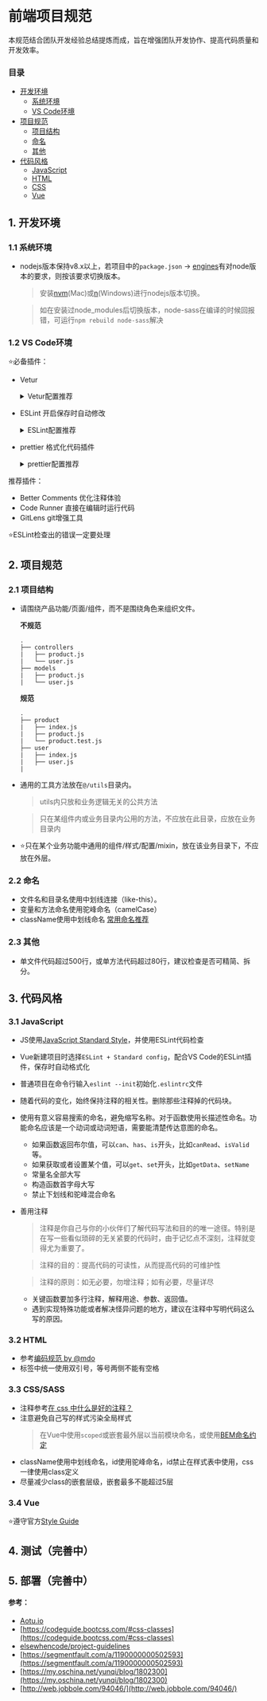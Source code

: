 # 前端项目规范

本规范结合团队开发经验总结提炼而成，旨在增强团队开发协作、提高代码质量和开发效率。

<!--### Emoji图标指引-->

<!--⭐️表示一定要遵守的内容-->

### 目录
- [开发环境](#1-开发环境)
    - [系统环境](#11-系统环境)
    - [VS Code环境](#12-vs-code环境)
- [项目规范](#2-项目规范)
    - [项目结构](#21-项目结构)
    - [命名](#22-命名)
    - [其他](#23-其他)
- [代码风格](#3-代码风格)
    - [JavaScript](#31-javascript)
    - [HTML](#32-htmlcss)
    - [CSS](#33-csssass)
    - [Vue](#34-vue)

## 1. 开发环境

### 1.1 系统环境

- nodejs版本保持v8.x以上，若项目中的`package.json` -> [engines](https://docs.npmjs.com/files/package.json#engines)有对node版本的要求，则按该要求切换版本。

    > 安装[nvm](https://github.com/creationix/nvm)(Mac)或[n](https://github.com/tj/n)(Windows)进行nodejs版本切换。
    
    > 如在安装过node_modules后切换版本，node-sass在编译的时候回报错，可运行`npm rebuild node-sass`解决

### 1.2 VS Code环境

⭐️必备插件：
- Vetur

    <details>
    <summary>Vetur配置推荐</summary>
    
    ```javascript
    {
        "vetur": {
            "format": {
                // 默认格式化插件配置
                "defaultFormatter": {
                    "html": "js-beautify-html",
                    "css": "prettier",
                    "postcss": "prettier",
                    "scss": "prettier",
                    "less": "prettier",
                    "js": "prettier",
                    "ts": "prettier"
                },
                "defaultFormatterOptions": {
                    "js-beautify-html": {
                        // 格式化时强制属性断行
                        "wrap_attributes": "force-aligned"
                    }
                }
            }
        },
    }
    ```
    </details>
- ESLint 开启保存时自动修改

    <details>
    <summary>ESLint配置推荐</summary>
    
    ```javascript
    {
        // An array of language ids which should be validated by ESLint
        "eslint.validate": [{ //list of extensions to validate
                "language": "html",
                "autoFix": true
            },
            {
                "language": "vue",
                "autoFix": true //Autofix any fixable errors when linting
            },
            {
                "language": "javascript",
                "autoFix": true
            },
            {
                "language": "javascriptreact",
                "autoFix": true
            }
        ],
        // 保存时自动修复
        "eslint.autoFixOnSave": true,
    }
    ```
    </details>
    
- prettier 格式化代码插件

    <details>
    <summary>prettier配置推荐</summary>
    
    ```javascript
    {
        "prettier": {
            // 使用单引号
            "singleQuote": true,
            // 行尾不加分号
            "semi": false,
            // 缩进用两个空格
            "tabWidth": 2,
            "eslintIntegration": "prettier-eslint"
        },
    }
    ```
    </details>

推荐插件：
- Better Comments 优化注释体验
- Code Runner 直接在编辑时运行代码
- GitLens git增强工具

⭐️ESLint检查出的错误一定要处理

## 2. 项目规范

### 2.1 项目结构

- 请围绕产品功能/页面/组件，而不是围绕角色来组织文件。

    **不规范**
    ```
    .
    ├── controllers
    |   ├── product.js
    |   └── user.js
    ├── models
    |   ├── product.js
    |   └── user.js
    ```
    
    **规范**
    
    ```
    .
    ├── product
    |   ├── index.js
    |   ├── product.js
    |   └── product.test.js
    ├── user
    |   ├── index.js
    |   ├── user.js
    |   
    ```
    
- 通用的工具方法放在`@/utils`目录内。

    > utils内只放和业务逻辑无关的公共方法
    
    > 只在某组件内或业务目录内公用的方法，不应放在此目录，应放在业务目录内
    
- ⭐️只在某个业务功能中通用的组件/样式/配置/mixin，放在该业务目录下，不应放在外层。


### 2.2 命名

- 文件名和目录名使用中划线连接（like-this）。
- 变量和方法命名使用驼峰命名（camelCase）
- className使用中划线命名 [常用命名推荐](https://guide.aotu.io/docs/name/classname.html#%E5%B8%B8%E7%94%A8%E5%91%BD%E5%90%8D%E6%8E%A8%E8%8D%90)


### 2.3 其他

- 单文件代码超过500行，或单方法代码超过80行，建议检查是否可精简、拆分。


## 3. 代码风格

### 3.1 JavaScript
- JS使用[JavaScript Standard Style](https://standardjs.com/rules-zhcn.html#javascript-standard-style)，并使用ESLint代码检查
- Vue新建项目时选择`ESLint + Standard config`，配合VS Code的ESLint插件，保存时自动格式化
- 普通项目在命令行输入`eslint --init`初始化`.eslintrc`文件
- 随着代码的变化，始终保持注释的相关性。删除那些注释掉的代码块。
- 使用有意义容易搜索的命名，避免缩写名称。对于函数使用长描述性命名。功能命名应该是一个动词或动词短语，需要能清楚传达意图的命名。
    - 如果函数返回布尔值，可以`can`、`has`、`is`开头，比如`canRead`、`isValid`等。
    - 如果获取或者设置某个值，可以`get`、`set`开头，比如`getData`、`setName`
    - 常量名全部大写
    - 构造函数首字母大写
    - 禁止下划线和驼峰混合命名
- 善用注释

    > 注释是你自己与你的小伙伴们了解代码写法和目的的唯一途径。特别是在写一些看似琐碎的无关紧要的代码时，由于记忆点不深刻，注释就变得尤为重要了。
    
    > 注释的目的：提高代码的可读性，从而提高代码的可维护性
    
    > 注释的原则：如无必要，勿增注释；如有必要，尽量详尽
    
    - 关键函数要加多行注释，解释用途、参数、返回值。
    - 遇到实现特殊功能或者解决怪异问题的地方，建议在注释中写明代码这么写的原因。
    

### 3.2 HTML

- 参考[编码规范 by @mdo](https://codeguide.bootcss.com)
- 标签中统一使用双引号，等号两侧不能有空格

### 3.3 CSS/SASS

- 注释参考[在 css 中什么是好的注释？](http://web.jobbole.com/94046/)
- 注意避免自己写的样式污染全局样式
    > 在Vue中使用`scoped`或嵌套最外层以当前模块命名，或使用[BEM命名约定](https://github.com/Tencent/tmt-workflow/wiki/%E2%92%9B-%5B%E8%A7%84%E8%8C%83%5D--CSS-BEM-%E4%B9%A6%E5%86%99%E8%A7%84%E8%8C%83)
- className使用中划线命名，id使用驼峰命名，id禁止在样式表中使用，css一律使用class定义
- 尽量减少class的嵌套层级，嵌套最多不能超过5层


### 3.4 Vue

⭐️遵守官方[Style Guide](https://vue.docschina.org/v2/style-guide/)

## 4. 测试（完善中）

## 5. 部署（完善中）


#### 参考：

- [Aotu.io](https://guide.aotu.io/index.html)
- [https://codeguide.bootcss.com/#css-classes](https://codeguide.bootcss.com/#css-classes)
- [elsewhencode/project-guidelines](https://github.com/elsewhencode/project-guidelines/blob/master/README-zh.md)
- [https://segmentfault.com/a/1190000000502593](https://segmentfault.com/a/1190000000502593)
- [https://my.oschina.net/yunqi/blog/1802300](https://my.oschina.net/yunqi/blog/1802300)
- [http://web.jobbole.com/94046/](http://web.jobbole.com/94046/)